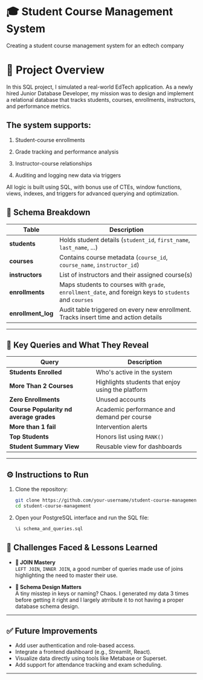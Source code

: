 # 🎓 Student Course Management System
Creating a student course management system for an edtech company

# 🚀 Project Overview
In this SQL project, I simulated a real-world EdTech application. As a newly hired Junior Database Developer, my mission was to design and implement a relational database that tracks students, courses, enrollments, instructors, and performance metrics.

## The system supports:

1. Student-course enrollments

2. Grade tracking and performance analysis

3. Instructor-course relationships

4. Auditing and logging new data via triggers

All logic is built using SQL, with bonus use of CTEs, window functions, views, indexes, and triggers for advanced querying and optimization.

## 🧱 Schema Breakdown

| Table | Description |
|-------|-------------|
| **students** | Holds student details (`student_id`, `first_name`, `last_name`, ...) |
| **courses** | Contains course metadata (`course_id`, `course_name`, `instructor_id`) |
| **instructors** | List of instructors and their assigned course(s) |
| **enrollments** | Maps students to courses with `grade`, `enrollment_date`, and foreign keys to `students` and `courses` |
| **enrollment_log** | Audit table triggered on every new enrollment. Tracks insert time and action details |

---

## 🧠 Key Queries and What They Reveal

| Query | Description |
|-------|-------------|
| **Students Enrolled** | Who's active in the system |
| **More Than 2 Courses** | Highlights students that enjoy using the platform |
| **Zero Enrollments** | Unused accounts |
| **Course Popularity nd average grades** | Academic performance and demand per course |
| **More than 1 fail** | Intervention alerts |
| **Top Students** | Honors list using `RANK()` |
| **Student Summary View** | Reusable view for dashboards |

---

## ⚙️ Instructions to Run

1. Clone the repository:
   ```bash
   git clone https://github.com/your-username/student-course-management.git
   cd student-course-management
   ```

2. Open your PostgreSQL interface and run the SQL file:
   ```sql
   \i schema_and_queries.sql
   ```

## 🧠 Challenges Faced & Lessons Learned
- **🔗 JOIN Mastery**  
  `LEFT JOIN`, `INNER JOIN`, a good number of queries made use of joins highlighting the need to master their use.

- **📐 Schema Design Matters**  
  A tiny misstep in keys or naming? Chaos. I generated my data 3 times before getting it right and I largely atrribute it to not having a proper database schema design.

---

## ✅ Future Improvements

- Add user authentication and role-based access.
- Integrate a frontend dashboard (e.g., Streamlit, React).
- Visualize data directly using tools like Metabase or Superset.
- Add support for attendance tracking and exam scheduling.

---
